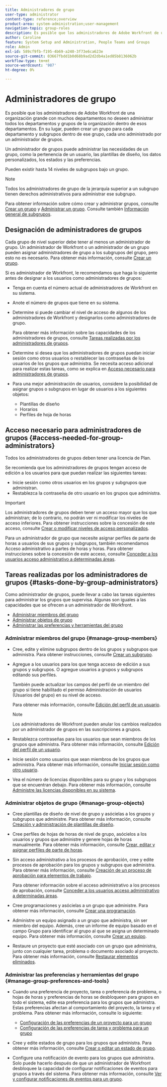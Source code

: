 ```yaml
---
title: Administradores de grupo
user-type: administrator
content-type: reference;overview
product-area: system-administration;user-management
navigation-topic: group-roles
description: Es posible que los administradores de Adobe Workfront de una organización grande con muchos departamentos no deseen administrar todos los departamentos y grupos de la organización dentro de esos departamentos. En su lugar, pueden crear un grupo para cada departamento y subgrupos dentro de ese grupo, cada uno administrado por un administrador de grupos.
author: Caroline
feature: System Setup and Administration, People Teams and Groups
role: Admin
exl-id: 589cf9fb-f195-4b69-a240-3f73e6ca623e
source-git-commit: 03667fbdd1b0d68b9ad2d2db4a1ed85b8136062b
workflow-type: tm+mt
source-wordcount: '987'
ht-degree: 0%

---
```


# Administradores de grupo

Es posible que los administradores de Adobe Workfront de una organización grande con muchos departamentos no deseen administrar todos los departamentos y grupos de la organización dentro de esos departamentos. En su lugar, pueden crear un grupo para cada departamento y subgrupos dentro de ese grupo, cada uno administrado por un administrador de grupos.

Un administrador de grupos puede administrar las necesidades de un grupo, como la pertenencia de un usuario, las plantillas de diseño, los datos personalizados, los estados y las preferencias.

Pueden existir hasta 14 niveles de subgrupos bajo un grupo.

>[!NOTE]
>
>Todos los administradores de grupo de la jerarquía superior a un subgrupo tienen derechos administrativos para administrar ese subgrupo.

Para obtener información sobre cómo crear y administrar grupos, consulte [Crear un grupo](../../../administration-and-setup/manage-groups/create-and-manage-groups/create-a-group.md) y [Administrar un grupo](../../../administration-and-setup/manage-groups/create-and-manage-groups/manage-a-group.md). Consulte también [Información general de subgrupos](../../../administration-and-setup/manage-groups/groups-overview/subgroups.md).

## Designación de administradores de grupos

Cada grupo de nivel superior debe tener al menos un administrador de grupo. Un administrador de Workfront o un administrador de un grupo pueden asignar administradores de grupo a los subgrupos del grupo, pero esto no es necesario. Para obtener más información, consulte [Crear un grupo](../../../administration-and-setup/manage-groups/create-and-manage-groups/create-a-group.md).

Si es administrador de Workfront, le recomendamos que haga lo siguiente antes de designar a los usuarios como administradores de grupos:

* Tenga en cuenta el número actual de administradores de Workfront en su sistema.
* Anote el número de grupos que tiene en su sistema.
* Determine si puede cambiar el nivel de acceso de algunos de los administradores de Workfront y designarlos como administradores de grupo.

   Para obtener más información sobre las capacidades de los administradores de grupos, consulte [Tareas realizadas por los administradores de grupos](#tasks-done-by-group-administrators).

* Determine si desea que los administradores de grupos puedan iniciar sesión como otros usuarios o restablecer las contraseñas de los usuarios de los grupos que administra. Se necesita acceso adicional para realizar estas tareas, como se explica en [Acceso necesario para administradores de grupos](#access-needed-for-group-administrators).
* Para una mejor administración de usuarios, considere la posibilidad de asignar grupos o subgrupos en lugar de usuarios a los siguientes objetos:

   * Plantillas de diseño
   * Horarios
   * Perfiles de hoja de horas

## Acceso necesario para administradores de grupos {#access-needed-for-group-administrators}

Todos los administradores de grupos deben tener una licencia de Plan.

Se recomienda que los administradores de grupos tengan acceso de edición a los usuarios para que puedan realizar las siguientes tareas:

* Inicie sesión como otros usuarios en los grupos y subgrupos que administran.
* Restablezca la contraseña de otro usuario en los grupos que administra.

>[!IMPORTANT]
>
>Los administradores de grupos deben tener un acceso mayor que los que administran; de lo contrario, no podrán ver ni modificar los niveles de acceso inferiores.
>Para obtener instrucciones sobre la concesión de este acceso, consulte [Crear o modificar niveles de acceso personalizados](../../../administration-and-setup/add-users/configure-and-grant-access/create-modify-access-levels.md).

Para un administrador de grupo que necesite asignar perfiles de parte de horas a usuarios de sus grupos y subgrupos, también recomendamos Acceso administrativo a partes de horas y horas. Para obtener instrucciones sobre la concesión de este acceso, consulte [Conceder a los usuarios acceso administrativo a determinadas áreas](../../../administration-and-setup/add-users/configure-and-grant-access/grant-users-admin-access-certain-areas.md).

## Tareas realizadas por los administradores de grupos {#tasks-done-by-group-administrators}

Como administrador de grupos, puede llevar a cabo las tareas siguientes para administrar los grupos que supervisa. Algunas son iguales a las capacidades que se ofrecen a un administrador de Workfront.

* [Administrar miembros del grupo](#manage-group-members)
* [Administrar objetos de grupo](#manage-group-objects)
* [Administrar las preferencias y herramientas del grupo](#manage-group-preferences-and-tools)

### Administrar miembros del grupo {#manage-group-members}

* Cree, edite y elimine subgrupos dentro de los grupos y subgrupos que administra. Para obtener instrucciones, consulte [Crear un subgrupo](../../../administration-and-setup/manage-groups/create-and-manage-subgroups/create-a-subgroup.md).
* Agregue a los usuarios para los que tenga acceso de edición a sus grupos y subgrupos. O agregue usuarios a grupos y subgrupos editando sus perfiles.

   También puede actualizar los campos del perfil de un miembro del grupo si tiene habilitado el permiso Administración de usuarios (Usuarios del grupo) en su nivel de acceso.

   Para obtener más información, consulte [Edición del perfil de un usuario](../../../administration-and-setup/add-users/create-and-manage-users/edit-a-users-profile.md).

   >[!NOTE]
   >
   >Los administradores de Workfront pueden anular los cambios realizados por un administrador de grupos en las suscripciones a grupos.

* Restablezca contraseñas para los usuarios que sean miembros de los grupos que administra. Para obtener más información, consulte [Edición del perfil de un usuario](../../../administration-and-setup/add-users/create-and-manage-users/edit-a-users-profile.md).
* Inicie sesión como usuarios que sean miembros de los grupos que administra. Para obtener más información, consulte [Iniciar sesión como otro usuario](../../../administration-and-setup/add-users/create-and-manage-users/log-in-as-another-user.md).
* Vea el número de licencias disponibles para su grupo y los subgrupos que se encuentran debajo. Para obtener más información, consulte [Administre las licencias disponibles en su sistema](../../../administration-and-setup/get-started-wf-administration/manage-available-licenses-in-your-system.md).

### Administrar objetos de grupo {#manage-group-objects}

* Cree plantillas de diseño de nivel de grupo y asócielas a los grupos y subgrupos que administre. Para obtener más información, consulte [Creación y administración de plantillas de diseño](../../../administration-and-setup/customize-workfront/use-layout-templates/create-and-manage-layout-templates.md).
* Cree perfiles de hojas de horas de nivel de grupo, asócielos a los usuarios y grupos que administre y genere hojas de horas manualmente. Para obtener más información, consulte [Crear, editar y asignar perfiles de parte de horas](../../../timesheets/create-and-manage-timesheets/create-timesheet-profiles.md).
* Sin acceso administrativo a los procesos de aprobación, cree y edite procesos de aprobación para los grupos y subgrupos que administra. Para obtener más información, consulte [Creación de un proceso de aprobación para elementos de trabajo](../../../administration-and-setup/customize-workfront/configure-approval-milestone-processes/create-approval-processes.md).

   Para obtener información sobre el acceso administrativo a los procesos de aprobación, consulte [Conceder a los usuarios acceso administrativo a determinadas áreas](../../../administration-and-setup/add-users/configure-and-grant-access/grant-users-admin-access-certain-areas.md).

* Cree programaciones y asócielas a un grupo que administre. Para obtener más información, consulte [Crear una programación](../../../administration-and-setup/set-up-workfront/configure-timesheets-schedules/create-schedules.md).
* Administre un equipo asignado a un grupo que administra, sin ser miembro del equipo. Además, cree un informe de equipo basado en el campo Grupo para identificar al grupo al que se asigna un determinado equipo. Para obtener más información, consulte [Crear un equipo](../../../people-teams-and-groups/create-and-manage-teams/create-a-team.md).
* Restaure un proyecto que esté asociado con un grupo que administra, junto con cualquier tarea, problema o documento asociado al proyecto. Para obtener más información, consulte [Restaurar elementos eliminados](../../../administration-and-setup/manage-workfront/manage-deleted-items/restore-deleted-items.md).

### Administrar las preferencias y herramientas del grupo {#manage-group-preferences-and-tools}

* Cuando una preferencia de proyecto, tarea o preferencia de problema, o hojas de horas y preferencias de horas se desbloqueen para grupos en todo el sistema, edite esa preferencia para los grupos que administra. Estas preferencias afectan al comportamiento del proyecto, la tarea y el problema. Para obtener más información, consulte lo siguiente:

   * [Configuración de las preferencias de un proyecto para un grupo](../../../administration-and-setup/manage-groups/create-and-manage-groups/configure-project-preferences-group.md)
   * [Configuración de las preferencias de tarea y problema para un grupo](../../../administration-and-setup/manage-groups/create-and-manage-groups/configure-task-issue-preferences-group.md)

* Cree y edite estados de grupo para los grupos que administra. Para obtener más información, consulte [Crear o editar un estado de grupo](../../../administration-and-setup/manage-groups/manage-group-statuses/create-or-edit-a-group-status.md).
* Configure una notificación de evento para los grupos que administra. Solo puede hacerlo después de que un administrador de Workfront desbloquee la capacidad de configurar notificaciones de eventos para grupos a través del sistema. Para obtener más información, consulte [Ver y configurar notificaciones de eventos para un grupo](../../../administration-and-setup/manage-groups/create-and-manage-groups/view-and-configure-event-notifications-group.md).
